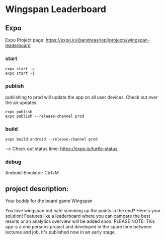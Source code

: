 # Wingspan Leaderboard


## Expo
Expo Project page: https://expo.io/@andreasriepl/projects/wingspan-leaderboard

### start
```
expo start -a
expo start -i
```

### publish
publishing to prod will update the app on all user devices. Check out over the air updates.
```
expo publish
expo publish --release-channel prod
```

### build
```
expo build:android --release-channel prod
```
--> Check out status time: https://expo.io/turtle-status


### debug
Android-Emulator: Ctrl+M



## project description:
Your buddy for the board game Wingspan


You love wingspan but hate summing up the points in the end? Here's your solution! Features like a leaderboard where you can campare the best results or an analytics overview will be added soon.
PLEASE NOTE: This app is a one persons project and developed in the spare time between lectures and job. It's published now in an early stage.